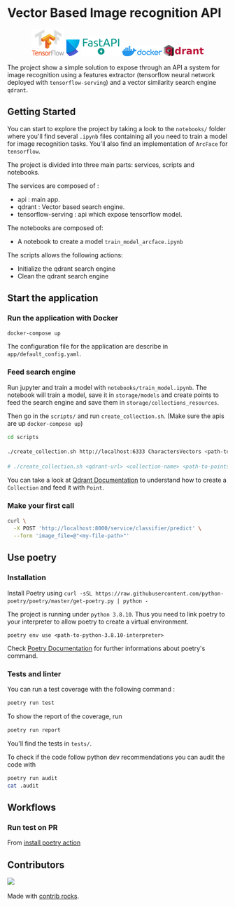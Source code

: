 # Vector Based Image recognition API
<p align="middle">
  <img src="./docs/images/tf-logo.png" width="15%" />
  <img src="./docs/images/poetry-logo.svg" width="6%" />
  <img src="./docs/images/fastapi-logo.png" width="18%" />
  <img src="./docs/images/docker-logo.png" width="18%" />
  <img src="./docs/images/qdrant-logo.png" width="18%" />
</p>

The project show a simple solution to expose through an API a system for image recognition using a features extractor (tensorflow neural network deployed with `tensorflow-serving`) and a vector similarity search engine `qdrant`.

## Getting Started
You can start to explore the project by taking a look to the `notebooks/` folder where you'll find several `.ipynb` files containing all you need to train a model for image recognition tasks. You'll also find an implementation of  `ArcFace` for `tensorflow`.

The project is divided into three main parts: services, scripts and notebooks.

The services are composed of :
- api : main app.
- qdrant : Vector based search engine.
- tensorflow-serving : api which expose tensorflow model.

The notebooks are composed of:
- A notebook to create a model `train_model_arcface.ipynb`

The scripts allows the following actions:
- Initialize the qdrant search engine
- Clean the qdrant search engine


## Start the application

### Run the application with Docker
```
docker-compose up
```

The configuration file for the application are describe in `app/default_config.yaml`.


### Feed search engine
Run jupyter and train a model with `notebooks/train_model.ipynb`. The notebook will train a model, save it in  `storage/models` and create points to feed the search engine and save them in `storage/collections_resources`.

Then go in the `scripts/` and run `create_collection.sh`. (Make sure the apis are up `docker-compose up`)
```bash
cd scripts

./create_collection.sh http://localhost:6333 CharactersVectors <path-to-project>/collections_resources Cosine 256

# ./create_collection.sh <qdrant-url> <collection-name> <path-to-points-folder> <distance> <vector-size>
```
You can take a look at [Qdrant Documentation](https://qdrant.tech/documentation/) to understand how to create a `Collection` and feed it with `Point`.


### Make your first call

```bash
curl \
  -X POST 'http://localhost:8000/service/classifier/predict' \
  --form 'image_file=@"<my-file-path>"'
```
## Use poetry
### Installation
Install Poetry using `curl -sSL https://raw.githubusercontent.com/python-poetry/poetry/master/get-poetry.py | python -`

The project is running under `python 3.8.10`. Thus you need to link poetry to your interpreter to allow poetry to create a virtual environment.
```
poetry env use <path-to-python-3.8.10-interpreter>
```

Check [Poetry Documentation](https://python-poetry.org/docs/) for further informations about poetry's command.

### Tests and linter
You can run a test coverage with the following command :
```bash
poetry run test
```
To show the report of the coverage, run
```bash
poetry run report
```
You'll find the tests in `tests/`.

To check if the code follow python dev recommendations you can audit the code with
```bash
poetry run audit
cat .audit
```
## Workflows
### Run test on PR
From [install poetry action](https://github.com/marketplace/actions/install-poetry-action)

## Contributors
<a href="https://github.com/AgRenaud/Vector-Based-Image-Recognition-API/graphs/contributors">
  <img src="https://contrib.rocks/image?repo=AgRenaud/Vector-Based-Image-Recognition-API" />
</a>

Made with [contrib rocks](https://contrib.rocks/).
